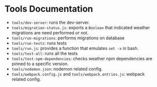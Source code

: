 # Tools Documentation

  - `tools/dev-server`: runs the dev-server.
  - `tools/migration-status.js`: exports a `Boolean` that indicated
    weather migrations are need performed or not.
  - `tools/run-migrations`: performs migrations on database
  - `tools/run-tests`: runs tests
  - `tools/run.js`: provides a function that emulates `set -x` in bash.
  - `tools/test-all`: runs all the tests
  - `tools/test-npm-dependencies`: checks weather npm dependencies are pinned to a
  specific version.
  - `tools/nodemon.json`: nodemon related config.
  - `tools/webpack.config.js` and `tools/webpack.entries.js`: webpack related config.

